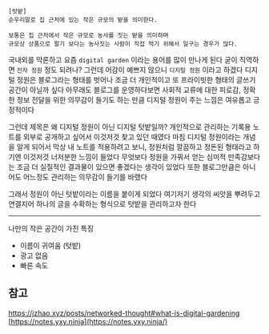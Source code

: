 ```
[텃밭]
순우리말로 집 근처에 있는 작은 규모의 밭을 의미한다.
  
보통은 집 근처에서 작은 규모로 농사를 짓는 밭을 의미하며
규모상 상품으로 팔기 보다는 농사짓는 사람이 직접 먹기 위해서 일구는 경우가 많다.
```

국내외를 막론하고 요즘 `digital garden` 이라는 용어를 많이 만나게 된다
굳이 직역하면 `전자 정원` 정도 되려나? 그런데 어감이 예쁘지 않으니 `디지털 정원` 이라고 하겠다
디지털 정원은 블로그라는 형태를 벗어나 조금 더 개인적이고 또 프라이빗한 형태의 글쓰기 공간이 아닐까 싶다
아무래도 블로그를 운영하다보면 사회적 교류에 대한 피로감, 정확한 정보 전달을 위한 의무감이 들기도 하는 만큼 디지털 정원이 주는 느낌은 여유롭고 긍정적이다

그런데 제목은 왜 디지털 정원이 아닌 디지털 텃밭일까?
개인적으로 관리하는 기록용 노트를 외부로 공개하고 싶어서 이것저것 찾고 있던 때였다
마침 디지털 정원이라는 개념을 알게 되어서 막상 내 노트를 적용하려고 보니, 정원처럼 깔끔하고 정돈된 형태라고 하기엔 이것저것 너저분한 느낌이 들었다
무엇보다 정원을 가꿔서 얻는 심미적 만족감보다는 조금 더 실질적인 결과물이 있으면 좋겠다는 생각이 있었다
또한 블로그만큼은 아니어도 어느정도 관리하는 의무감이 들기를 바랬다

그래서 정원이 아닌 텃밭이라는 이름을 붙이게 되었다
여기저기 생각의 씨앗을 뿌려두고 연결지어 하나의 글을 수확하는 형식으로 텃밭을 관리하고자 한다

- - -

나만의 작은 공간이 가진 특징
- 이름이 귀여움 (텃밭)
- 광고 없음
- 빠른 속도
## 참고
https://jzhao.xyz/posts/networked-thought#what-is-digital-gardening
[https://notes.yxy.ninja](https://notes.yxy.ninja/)
